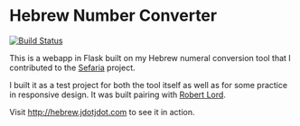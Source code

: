 Hebrew Number Converter
==========
[![Build Status](https://travis-ci.org/jdotjdot/hebrew-webapp.svg?branch=master)](https://travis-ci.org/jdotjdot/hebrew-webapp)

This is a webapp in Flask built on my Hebrew numeral conversion tool that I contributed to the [Sefaria][1] project.

I built it as a test project for both the tool itself as well as for some practice in responsive design.  It was built
pairing with [Robert Lord](https://github.com/lord).

Visit http://hebrew.jdotjdot.com to see it in action.

[1]: http://sefaria.org/
